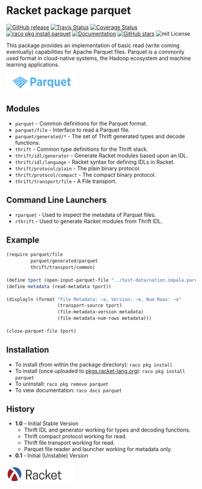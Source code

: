 # Racket package parquet

[![GitHub release](https://img.shields.io/github/release/johnstonskj/racket-parquet.svg?style=flat-square)](https://github.com/johnstonskj/racket-parquet/releases)
[![Travis Status](https://travis-ci.org/johnstonskj/racket-parquet.svg)](https://www.travis-ci.org/johnstonskj/racket-parquet)
[![Coverage Status](https://coveralls.io/repos/github/johnstonskjracket-/parquet/badge.svg?branch=master)](https://coveralls.io/github/johnstonskj/racket-parquet?branch=master)
[![raco pkg install parquet](https://img.shields.io/badge/raco%20pkg%20install-parquet-blue.svg)](http://pkgs.racket-lang.org/package/parquet)
[![Documentation](https://img.shields.io/badge/raco%20docs-rml--core-blue.svg)](http://docs.racket-lang.org/parquet/index.html)
[![GitHub stars](https://img.shields.io/github/stars/johnstonskj/racket-parquet.svg)](https://github.com/johnstonskj/racket-parquet/stargazers)
![mit License](https://img.shields.io/badge/license-mit-118811.svg)

This package provides an implementation of basic read (write coming eventually) capabilities for Apache Parquet files. Parquet is a commonly used format in cloud-native systems, the Hadoop ecosystem and machine learning applications.

[![Apache Parquet](https://raw.githubusercontent.com/johnstonskj/racket-parquet/master/parquet/scribblings/parquet_logo.png)](https://thrift.apache.org)

## Modules

* `parquet` - Common definitions for the Parquet format.
* `parquet/file` - Interface to read a Parquet file.
* `parquet/generated/*` - The set of Thrift generated types and decode functions.
* `thrift` - Common type definitions for the Thrift stack.
* `thrift/idl/generator` - Generate Racket modules based upon an IDL.
* `thrift/idl/language` - Racket syntax for defining IDLs in Racket.
* `thrift/protocol/plain` - The plain binary protocol.
* `thrift/protocol/compact` - The compact binary protocol.
* `thrift/transport/file` - A File transport.

## Command Line Launchers

* `rparquet` - Used to inspect the metadata of Parquet files.
* `rthrift` - Used to generate Racket modules from Thrift IDL.

## Example

```scheme
(require parquet/file
         parquet/generated/parquet
         thrift/transport/common)

(define tport (open-input-parquet-file "../test-data/nation.impala.parquet"))
(define metadata (read-metadata tport))

(displayln (format "File Metadata: ~a, Version: ~a, Num Rows: ~a"
                   (transport-source tport)
                   (file-metadata-version metadata)
                   (file-metadata-num-rows metadata)))

(close-parquet-file tport)
```

## Installation

* To install (from within the package directory): `raco pkg install`
* To install (once uploaded to [pkgs.racket-lang.org](https://pkgs.racket-lang.org/)): `raco pkg install parquet`
* To uninstall: `raco pkg remove parquet`
* To view documentation: `raco docs parquet`

## History

* **1.0** - Initial Stable Version
  * Thrift IDL and generator working for types and decoding functions.
  * Thrift compact protocol working for read.
  * Thrift file transport working for read.
  * Parquet file reader and launcher working for metadata only.
* **0.1** - Initial (Unstable) Version

[![Racket Language](https://raw.githubusercontent.com/johnstonskj/racket-scaffold/master/scaffold/plank-files/racket-lang.png)](https://racket-lang.org/)
